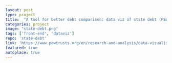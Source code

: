 ```yaml
---
layout: post
type: project
title:  "A tool for better debt comparison: data viz of state debt (PEW)"
categories: project
image: "state-debt.png"
tags: ['front-end', 'dataviz']
repo: 'state-debt'
link: 'https://www.pewtrusts.org/en/research-and-analysis/data-visualizations/2019/a-tool-for-better-debt-comparisons'
featured: true
autoplace: true
---
```


